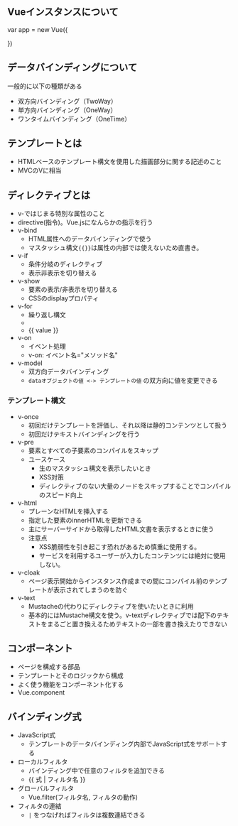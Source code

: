 ## Vueインスタンスについて
var app = new Vue({

})

## データバインディングについて

一般的に以下の種類がある

- 双方向バインディング（TwoWay）
- 単方向バインディング（OneWay）
- ワンタイムバインディング（OneTime）

## テンプレートとは
- HTMLベースのテンプレート構文を使用した描画部分に関する記述のこと
- MVCのVに相当

## ディレクティブとは
- v-ではじまる特別な属性のこと
- directive(指令)。Vue.jsになんらかの指示を行う
- v-bind
    - HTML属性へのデータバインディングで使う
    - マスタッシュ構文`{{}}`は属性の内部では使えないため直書き。
- v-if
    - 条件分岐のディレクティブ
    - 表示非表示を切り替える 
- v-show
    - 要素の表示/非表示を切り替える
    - CSSのdisplayプロパティ
- v-for
    - 繰り返し構文 
    - <li v-for="value in values">{{ value }}</li>
- v-on
    - イベント処理
    - v-on: イベント名="メソッド名"
- v-model
    - 双方向データバインディング
    - `dataオブジェクトの値 <-> テンプレートの値` の双方向に値を変更できる

### テンプレート構文
- v-once
    - 初回だけテンプレートを評価し、それ以降は静的コンテンツとして扱う
    - 初回だけテキストバインディングを行う
- v-pre
    - 要素とすべての子要素のコンパイルをスキップ
    - ユースケース
        - 生のマスタッシュ構文を表示したいとき
        - XSS対策
        - ディレクティブのない大量のノードをスキップすることでコンパイルのスピード向上
- v-html
    - プレーンなHTMLを挿入する
    - 指定した要素のinnerHTMLを更新できる
    - 主にサーバーサイドから取得したHTML文書を表示するときに使う
    - 注意点
        - XSS脆弱性を引き起こす恐れがあるため慎重に使用する。
        - サービスを利用するユーザーが入力したコンテンツには絶対に使用しない。
- v-cloak
    - ページ表示開始からインスタンス作成までの間にコンパイル前のテンプレートが表示されてしまうのを防ぐ 
- v-text
    - Mustacheの代わりにディレクティブを使いたいときに利用
    - 基本的にはMustache構文を使う。v-textディレクティブでは配下のテキストをまるごと置き換えるためテキストの一部を書き換えたりできない

## コンポーネント
- ページを構成する部品
- テンプレートとそのロジックから構成
- よく使う機能をコンポーネント化する
- Vue.component

## バインディング式
- JavaScript式
    - テンプレートのデータバインディング内部でJavaScript式をサポートする
- ローカルフィルタ
    - バインディング中で任意のフィルタを追加できる
    - {{ 式 | フィルタ名 }}
- グローバルフィルタ
    - Vue.filter(フィルタ名, フィルタの動作)
- フィルタの連結
    -  `|` をつなげればフィルタは複数連結できる

